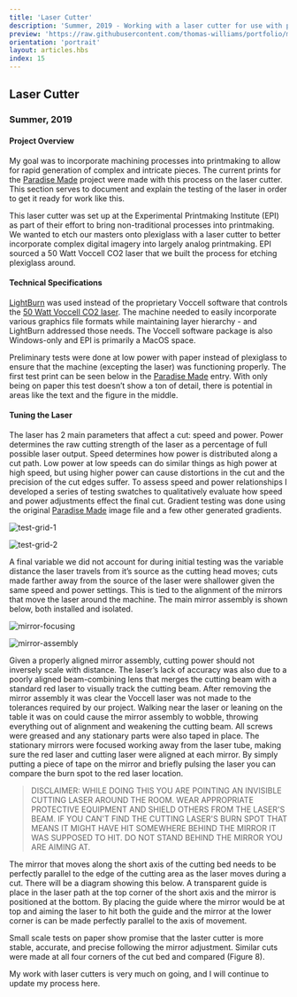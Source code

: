 ```yaml
---
title: 'Laser Cutter'
description: 'Summer, 2019 - Working with a laser cutter for use with printmaking'
preview: 'https://raw.githubusercontent.com/thomas-williams/portfolio/master/pictures/laser-cutter/mirror-assembly.jpeg'
orientation: 'portrait'
layout: articles.hbs
index: 15
---
```

## Laser Cutter
### Summer, 2019

#### Project Overview
My goal was to incorporate machining processes into printmaking to allow for rapid generation of complex and intricate pieces. The current prints for the [Paradise Made](#paradise-made-full-plate) project were made with this process on the laser cutter. This section serves to document and explain the testing of the laser in order to get it ready for work like this.

This laser cutter was set up at the Experimental Printmaking Institute (EPI) as part of their effort to bring non-traditional processes into printmaking. We wanted to etch our masters onto plexiglass with a laser cutter to better incorporate complex digital imagery into largely analog printmaking. EPI sourced a 50 Watt Voccell CO2 laser that we built the process for etching plexiglass around.

#### Technical Specifications
[LightBurn](https://lightburnsoftware.com/) was used instead of the proprietary Voccell software that controls the [50 Watt Voccell CO2 laser](https://voccell.com/wp/techspecs/). The machine needed to easily incorporate various graphics file formats while maintaining layer hierarchy - and LightBurn addressed those needs. The Voccell software package is also Windows-only and EPI is primarily a MacOS space.

Preliminary tests were done at low power with paper instead of plexiglass to ensure that the machine (excepting the laser) was functioning properly. The first test print can be seen below in the [Paradise Made](#paradise-made-full-plate) entry. With only being on paper this test doesn’t show a ton of detail, there is potential in areas like the text and the figure in the middle.

#### Tuning the Laser
The laser has 2 main parameters that affect a cut: speed and power. Power determines the raw cutting strength of the laser as a percentage of full possible laser output. Speed determines how power is distributed along a cut path. Low power at low speeds can do similar things as high power at high speed, but using higher power can cause distortions in the cut and the precision of the cut edges suffer. To assess speed and power relationships I developed a series of testing swatches to qualitatively evaluate how speed and power adjustments effect the final cut. Gradient testing was done using the original [Paradise Made](https://github.com/thomas-williams/portfolio/blob/master/pictures/paradise_made/milton_comic_cover.tif?raw=true) image file and a few other generated gradients.

![test-grid-1](https://raw.githubusercontent.com/thomas-williams/portfolio/master/pictures/laser-cutter/test-grid-1.jpeg)

![test-grid-2](https://raw.githubusercontent.com/thomas-williams/portfolio/master/pictures/laser-cutter/test-grid-2.jpeg)

A final variable we did not account for during initial testing was the variable distance the laser travels from it’s source as the cutting head moves; cuts made farther away from the source of the laser were shallower given the same speed and power settings. This is tied to the alignment of the mirrors that move the laser around the machine. The main mirror assembly is shown below, both installed and isolated.

![mirror-focusing](https://raw.githubusercontent.com/thomas-williams/portfolio/master/pictures/laser-cutter/mirror-focusing.jpeg)

![mirror-assembly](https://raw.githubusercontent.com/thomas-williams/portfolio/master/pictures/laser-cutter/mirror-assembly.jpeg)

Given a properly aligned mirror assembly, cutting power should not inversely scale with distance. The laser’s lack of accuracy was also due to a poorly aligned beam-combining lens that merges the cutting beam with a standard red laser to visually track the cutting beam. After removing the mirror assembly it was clear the Voccell laser was not made to the tolerances required by our project. Walking near the laser or leaning on the table it was on could cause the mirror assembly to wobble, throwing everything out of alignment and weakening the cutting beam. All screws were greased and any stationary parts were also taped in place. The stationary mirrors were focused working away from the laser tube, making sure the red laser and cutting laser were aligned at each mirror. By simply putting a piece of tape on the mirror and briefly pulsing the laser you can compare the burn spot to the red laser location.

> DISCLAIMER: WHILE DOING THIS YOU ARE POINTING AN INVISIBLE CUTTING LASER AROUND THE ROOM. WEAR APPROPRIATE PROTECTIVE EQUIPMENT AND SHIELD OTHERS FROM THE LASER'S BEAM. IF YOU CAN'T FIND THE CUTTING LASER'S BURN SPOT THAT MEANS IT MIGHT HAVE HIT SOMEWHERE BEHIND THE MIRROR IT WAS SUPPOSED TO HIT. DO NOT STAND BEHIND THE MIRROR YOU ARE AIMING AT.

The mirror that moves along the short axis of the cutting bed needs to be perfectly parallel to the edge of the cutting area as the laser moves during a cut. There will be a diagram showing this below. A transparent guide is place in the laser path at the top corner of the short axis and the mirror is positioned at the bottom. By placing the guide where the mirror would be at top and aiming the laser to hit both the guide and the mirror at the lower corner is can be made perfectly parallel to the axis of movement.

Small scale tests on paper show promise that the laster cutter is more stable, accurate, and precise following the mirror adjustment. Similar cuts were made at all four corners of the cut bed and compared (Figure 8).

My work with laser cutters is very much on going, and I will continue to update my process here.